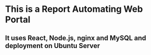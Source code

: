 # This is a Report Automating Web Portal
## It uses React, Node.js, nginx and MySQL and deployment on Ubuntu Server

